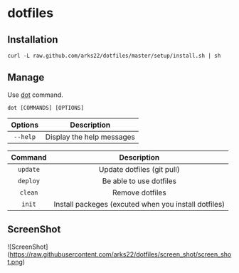 # dotfiles

## Installation

```
curl -L raw.github.com/arks22/dotfiles/master/setup/install.sh | sh
```
## Manage

Use [dot](https://github.com/arks22/dotfiles/blob/master/bin/dot) command. 

```
dot [COMMANDS] [OPTIONS]
```

|Options|Description|
|:------:|:------:|
|``--help``|Display the help messages|


|Command|Description|
|:------:|:------:|
|``update``|Update dotfiles (git pull)|
|``deploy``|Be able to use dotfiles|
|``clean``|Remove dotfiles|
|``init``|Install packeges (excuted when you install dotfiles) |


## ScreenShot

![ScreenShot] (https://raw.githubusercontent.com/arks22/dotfiles/screen_shot/screen_shot.png)

